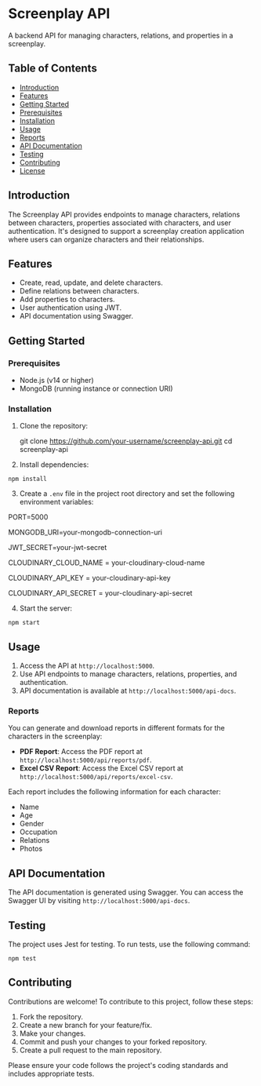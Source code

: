 # Screenplay API


A backend API for managing characters, relations, and properties in a screenplay.

## Table of Contents

- [Introduction](#introduction)
- [Features](#features)
- [Getting Started](#getting-started)
- [Prerequisites](#prerequisites)
- [Installation](#installation)
- [Usage](#usage)
- [Reports](#reports)
- [API Documentation](#api-documentation)
- [Testing](#testing)
- [Contributing](#contributing)
- [License](#license)

## Introduction

The Screenplay API provides endpoints to manage characters, relations between characters, properties associated with characters, and user authentication. It's designed to support a screenplay creation application where users can organize characters and their relationships.

## Features

- Create, read, update, and delete characters.
- Define relations between characters.
- Add properties to characters.
- User authentication using JWT.
- API documentation using Swagger.

## Getting Started

### Prerequisites

- Node.js (v14 or higher)
- MongoDB (running instance or connection URI)

### Installation

1. Clone the repository:


   git clone https://github.com/your-username/screenplay-api.git
   cd screenplay-api


2. Install dependencies: 

`npm install`


3. Create a `.env` file in the project root directory and set the following environment variables:


PORT=5000

MONGODB_URI=your-mongodb-connection-uri

JWT_SECRET=your-jwt-secret

CLOUDINARY_CLOUD_NAME = your-cloudinary-cloud-name

CLOUDINARY_API_KEY = your-cloudinary-api-key

CLOUDINARY_API_SECRET = your-cloudinary-api-secret

4. Start the server:

`npm start`



## Usage

1. Access the API at `http://localhost:5000`.
2. Use API endpoints to manage characters, relations, properties, and authentication.
3. API documentation is available at `http://localhost:5000/api-docs`.


### Reports

You can generate and download reports in different formats for the characters in the screenplay:

- **PDF Report**: Access the PDF report at `http://localhost:5000/api/reports/pdf`.
- **Excel CSV Report**: Access the Excel CSV report at `http://localhost:5000/api/reports/excel-csv`.

Each report includes the following information for each character:

- Name
- Age
- Gender
- Occupation
- Relations
- Photos



## API Documentation

The API documentation is generated using Swagger. You can access the Swagger UI by visiting `http://localhost:5000/api-docs`.


## Testing

The project uses Jest for testing. To run tests, use the following command:

`npm test`



## Contributing

Contributions are welcome! To contribute to this project, follow these steps:

1. Fork the repository.
2. Create a new branch for your feature/fix.
3. Make your changes.
4. Commit and push your changes to your forked repository.
5. Create a pull request to the main repository.

Please ensure your code follows the project's coding standards and includes appropriate tests.
